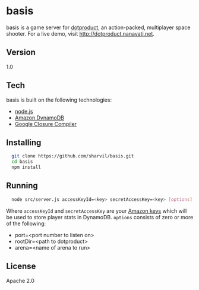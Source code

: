 basis
==
basis is a game server for [dotproduct](http://github.com/sharvil/dotproduct), an action-packed,
multiplayer space shooter. For a live demo, visit http://dotproduct.nanavati.net.

Version
--
1.0

Tech
--
basis is built on the following technologies:
 * [node.js](http://www.nodejs.org)
 * [Amazon DynamoDB](http://aws.amazon.com/dynamodb/)
 * [Google Closure Compiler](https://developers.google.com/closure/compiler/)

Installing
--
```bash
  git clone https://github.com/sharvil/basis.git
  cd basis
  npm install
```

Running
--
```bash
  node src/server.js accessKeyId=<key> secretAccessKey=<key> [options]
```

Where `accessKeyId` and `secretAccessKey` are your [Amazon keys](http://docs.aws.amazon.com/AWSSimpleQueueService/latest/SQSGettingStartedGuide/AWSCredentials.html) which will be used to store player stats in DynamoDB.
`options` consists of zero or more of the following:
 * port=&lt;port number to listen on&gt;
 * rootDir=&lt;path to dotproduct&gt;
 * arena=&lt;name of arena to run&gt;

License
--
Apache 2.0
